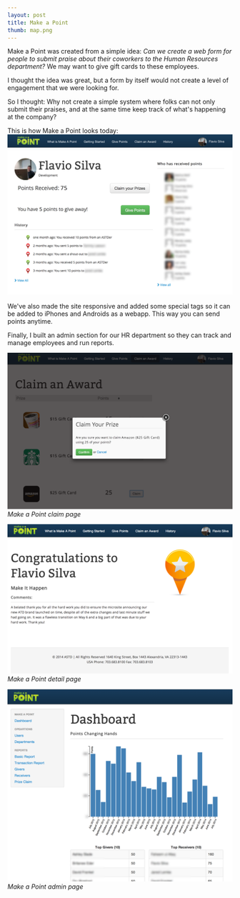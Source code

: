 ```yaml
---
layout: post
title: Make a Point
thumb: map.png
---
```

Make a Point was created from a simple idea:
*Can we create a web form for people to submit praise about their coworkers to the Human Resources department?*
We may want to give gift cards to these employees.

I thought the idea was great, but a form by itself would not create a level
of engagement that we were looking for.

So I thought: Why not create a simple system where folks can not only submit their
praises, and at the same time keep track of what's happening at the company?

This is how Make a Point looks today:
![Make a Point Landing Page](/public/map-landing.png)

We've also made the site responsive and added some special tags so it can be
added to iPhones and Androids as a webapp. This way you can send points anytime.

Finally, I built an admin section for our HR department so they can track and
manage employees and run reports.

![Make a Point Claim](/public/map-claim.png)
*Make a Point claim page*

![Make a Point Detail Page](/public/map-detail.png)
*Make a Point detail page*

![Make a Point Admin](/public/map-admin.png)
*Make a Point admin page*
